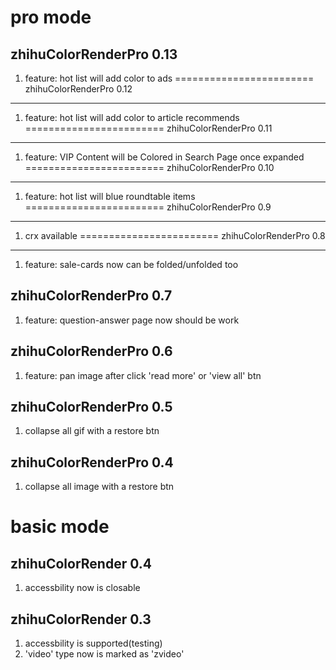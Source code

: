 pro mode
========================
zhihuColorRenderPro 0.13
---------------------
1. feature: hot list will add color to ads
========================
zhihuColorRenderPro 0.12
---------------------
1. feature: hot list will add color to article recommends
========================
zhihuColorRenderPro 0.11
---------------------
1. feature: VIP Content will be Colored in Search Page once expanded
========================
zhihuColorRenderPro 0.10
---------------------
1. feature: hot list will blue roundtable items
========================
zhihuColorRenderPro 0.9
---------------------
1. crx available
========================
zhihuColorRenderPro 0.8
---------------------
1. feature: sale-cards now can be folded/unfolded too

zhihuColorRenderPro 0.7
---------------------
1. feature: question-answer page now should be work

zhihuColorRenderPro 0.6
---------------------
1. feature: pan image after click 'read more' or 'view all' btn

zhihuColorRenderPro 0.5
---------------------
1. collapse all gif with a restore btn


zhihuColorRenderPro 0.4
---------------------
1. collapse all image with a restore btn


basic mode
========================

zhihuColorRender 0.4
---------------------
1. accessbility now is closable

zhihuColorRender 0.3
---------------------
1. accessbility is supported(testing)
2. 'video' type now is marked as 'zvideo'
